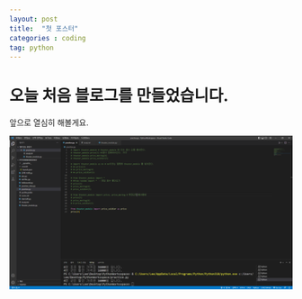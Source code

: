 ```yaml
---
layout: post
title:  "첫 포스터"
categories : coding
tag: python
---
```


# 오늘 처음 블로그를 만들었습니다.

앞으로 열심히 해볼게요.

<img src="./images/202-08-21-first/모듈.PNG" alt="모듈" style="zoom:75%;" />
